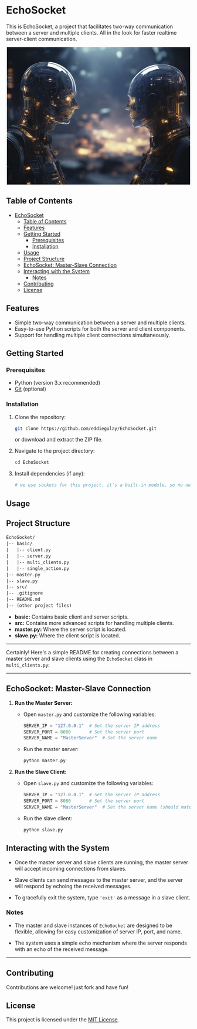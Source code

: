 # EchoSocket

This is EchoSocket, a project that facilitates two-way communication between a server and multiple clients. All in the look for faster realtime server-client communication.

<!-- project image -->
<p align="center">
  <img src="assets/echoSocket.jpg" alt="EchoSocket" width="500" />
</p>

## Table of Contents

- [EchoSocket](#echosocket)
  - [Table of Contents](#table-of-contents)
  - [Features](#features)
  - [Getting Started](#getting-started)
    - [Prerequisites](#prerequisites)
    - [Installation](#installation)
  - [Usage](#usage)
  - [Project Structure](#project-structure)
  - [EchoSocket: Master-Slave Connection](#echosocket-master-slave-connection)
  - [Interacting with the System](#interacting-with-the-system)
    - [Notes](#notes)
  - [Contributing](#contributing)
  - [License](#license)

## Features

- Simple two-way communication between a server and multiple clients.
- Easy-to-use Python scripts for both the server and client components.
- Support for handling multiple client connections simultaneously.

## Getting Started

### Prerequisites

- Python (version 3.x recommended)
- [Git](https://git-scm.com/) (optional)

### Installation

1. Clone the repository:

   ```bash
   git clone https://github.com/eddiegulay/EchoSocket.git
   ```

   or download and extract the ZIP file.

2. Navigate to the project directory:

   ```bash
   cd EchoSocket
   ```

3. Install dependencies (if any):

   ```bash
   # we use sockets for this project. it's a built-in module, so no need to install anything!
   ```

## Usage

## Project Structure

```txt
EchoSocket/
|-- basic/
|   |-- client.py
|   |-- server.py
|   |-- multi_clients.py
|   |-- single_action.py
|-- master.py
|-- slave.py
|-- src/
|-- .gitignore
|-- README.md
|-- (other project files)
```

- **basic:** Contains basic client and server scripts.
- **src:** Contains more advanced scripts for handling multiple clients.
- **master.py:** Where the server script is located.
- **slave.py:** Where the client script is located.

---
Certainly! Here's a simple README for creating connections between a master server and slave clients using the `EchoSocket` class in `multi_clients.py`:

---

## EchoSocket: Master-Slave Connection

1. **Run the Master Server:**

    - Open `master.py` and customize the following variables:

        ```python
        SERVER_IP = "127.0.0.1"  # Set the server IP address
        SERVER_PORT = 8080       # Set the server port
        SERVER_NAME = "MasterServer"  # Set the server name
        ```

    - Run the master server:

        ```bash
        python master.py
        ```

2. **Run the Slave Client:**

    - Open `slave.py` and customize the following variables:

        ```python
        SERVER_IP = "127.0.0.1"  # Set the server IP address
        SERVER_PORT = 8080       # Set the server port
        SERVER_NAME = "MasterServer"  # Set the server name (should match the master)
        ```

    - Run the slave client:

        ```bash
        python slave.py
        ```

## Interacting with the System

- Once the master server and slave clients are running, the master server will accept incoming connections from slaves.

- Slave clients can send messages to the master server, and the server will respond by echoing the received messages.

- To gracefully exit the system, type `'exit'` as a message in a slave client.

### Notes

- The master and slave instances of `EchoSocket` are designed to be flexible, allowing for easy customization of server IP, port, and name.

- The system uses a simple echo mechanism where the server responds with an echo of the received message.

---

## Contributing

Contributions are welcome! just fork and have fun!

## License

This project is licensed under the [MIT License](LICENSE).
